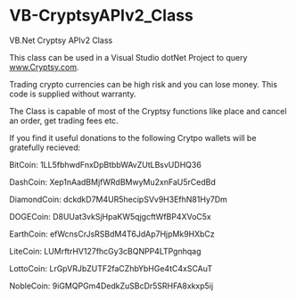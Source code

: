 # VB-CryptsyAPIv2_Class
VB.Net Cryptsy APIv2 Class

This class can be used in a Visual Studio dotNet Project to query www.Cryptsy.com.

Trading crypto currencies can be high risk and you can lose money. This code is supplied without warranty.

The Class is capable of most of the Cryptsy functions like place and cancel an order, get trading fees etc.

If you find it useful donations to the following Crytpo wallets will be gratefully recieved:

BitCoin:      1LL5fbhwdFnxDpBtbbWAvZUtLBsvUDHQ36

DashCoin:     Xep1nAadBMjfWRdBMwyMu2xnFaU5rCedBd

DiamondCoin:	dckdkD7M4UR5hecipSVv9H3EfhN81Hy7Dm

DOGECoin:     D8UUat3vkSjHpaKW5qjgcftWfBP4XVoC5x

EarthCoin:    efWcnsCrJsRSBdM4T6JdAp7HjpMk9HXbCz

LiteCoin:     LUMrftrHV127fhcGy3cBQNPP4LTPgnhqag

LottoCoin:    LrGpVRJbZUTF2faCZhbYbHGe4tC4xSCAuT

NobleCoin:    9iGMQPGm4DedkZuSBcDr5SRHFA8xkxp5ij
